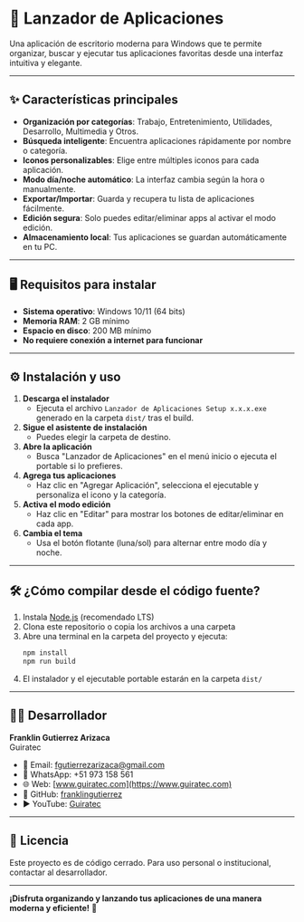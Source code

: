# 🚀 Lanzador de Aplicaciones

Una aplicación de escritorio moderna para Windows que te permite organizar, buscar y ejecutar tus aplicaciones favoritas desde una interfaz intuitiva y elegante.

---

## ✨ Características principales

- **Organización por categorías**: Trabajo, Entretenimiento, Utilidades, Desarrollo, Multimedia y Otros.
- **Búsqueda inteligente**: Encuentra aplicaciones rápidamente por nombre o categoría.
- **Iconos personalizables**: Elige entre múltiples iconos para cada aplicación.
- **Modo día/noche automático**: La interfaz cambia según la hora o manualmente.
- **Exportar/Importar**: Guarda y recupera tu lista de aplicaciones fácilmente.
- **Edición segura**: Solo puedes editar/eliminar apps al activar el modo edición.
- **Almacenamiento local**: Tus aplicaciones se guardan automáticamente en tu PC.

---

## 🖥️ Requisitos para instalar

- **Sistema operativo**: Windows 10/11 (64 bits)
- **Memoria RAM**: 2 GB mínimo
- **Espacio en disco**: 200 MB mínimo
- **No requiere conexión a internet para funcionar**

---

## ⚙️ Instalación y uso

1. **Descarga el instalador**
   - Ejecuta el archivo `Lanzador de Aplicaciones Setup x.x.x.exe` generado en la carpeta `dist/` tras el build.
2. **Sigue el asistente de instalación**
   - Puedes elegir la carpeta de destino.
3. **Abre la aplicación**
   - Busca "Lanzador de Aplicaciones" en el menú inicio o ejecuta el portable si lo prefieres.
4. **Agrega tus aplicaciones**
   - Haz clic en "Agregar Aplicación", selecciona el ejecutable y personaliza el icono y la categoría.
5. **Activa el modo edición**
   - Haz clic en "Editar" para mostrar los botones de editar/eliminar en cada app.
6. **Cambia el tema**
   - Usa el botón flotante (luna/sol) para alternar entre modo día y noche.

---

## 🛠️ ¿Cómo compilar desde el código fuente?

1. Instala [Node.js](https://nodejs.org/) (recomendado LTS)
2. Clona este repositorio o copia los archivos a una carpeta
3. Abre una terminal en la carpeta del proyecto y ejecuta:
   ```sh
   npm install
   npm run build
   ```
4. El instalador y el ejecutable portable estarán en la carpeta `dist/`

---

## 👨‍💻 Desarrollador

**Franklin Gutierrez Arizaca**  
Guiratec

- 📧 Email: fgutierrezarizaca@gmail.com
- 📱 WhatsApp: +51 973 158 561
- 🌐 Web: [www.guiratec.com](https://www.guiratec.com)
- 🐙 GitHub: [franklingutierrez](https://github.com/franklingutierrez)
- ▶️ YouTube: [Guiratec](https://www.youtube.com/@guiratec)

---

## 📄 Licencia

Este proyecto es de código cerrado. Para uso personal o institucional, contactar al desarrollador.

---

**¡Disfruta organizando y lanzando tus aplicaciones de una manera moderna y eficiente!** 🎉
